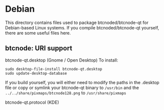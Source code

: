 
Debian
====================
This directory contains files used to package btcnoded/btcnode-qt
for Debian-based Linux systems. If you compile btcnoded/btcnode-qt yourself, there are some useful files here.

## btcnode: URI support ##


btcnode-qt.desktop  (Gnome / Open Desktop)
To install:

	sudo desktop-file-install btcnode-qt.desktop
	sudo update-desktop-database

If you build yourself, you will either need to modify the paths in
the .desktop file or copy or symlink your btcnode-qt binary to `/usr/bin`
and the `../../share/pixmaps/btcnode128.png` to `/usr/share/pixmaps`

btcnode-qt.protocol (KDE)


